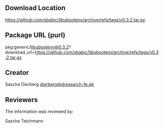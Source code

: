 ## Download Location

https://github.com/sbabic/libubootenv/archive/refs/tags/v0.3.2.tar.gz 

## Package URL (purl)

pkg:generic/libubootenv@0.3.2?download_url=https://github.com/sbabic/libubootenv/archive/refs/tags/v0.3.2.tar.gz 

## Creator

Sascha Dierberg <dierberg@dresearch-fe.de>

## Reviewers

The information was reviewed by:

Sascha Teichmann